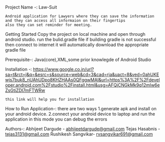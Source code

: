 Project Name -: Law-Suit

	Android application for Lawyers where they can save the information and they can access all informaion on their fingertips
	also they can set reminder for meeting.
	
Getting Started 
	Copy the project on local machine and open through android studio.
	run the bulid.gradle file
	if building gradle is not successful then connect to internet it will automatically download the appropriate gradle file
	
Prerequisite-:
	Java(core),XML,some prior knowlegde of Android Studio

Installation -:
	https://www.google.co.in/url?sa=t&rct=j&q=&esrc=s&source=web&cd=3&cad=rja&uact=8&ved=0ahUKEwjs7buk8_nUAhUDpo8KHZHAAs0QFggwMAI&url=https%3A%2F%2Fdeveloper.android.com%2Fstudio%2Finstall.html&usg=AFQjCNGkMk9q12mlw6eZsGtiZDI7mFTWRw
	
	this link will help you for installation
	
How to Run Application-:
	there are two ways
	1.generate apk and install on your android device.
	2.connect your android device to laptop and run the application in this mode you can debug the errors
	

Authors-:
	Abhijeet Dargude -   abhijeetdargude@gmail.com
	Tejas Hasabnis   -   tejas3131@gmail.com
	Rushikesh Sangvikar- rvsangvikar691@gmail.com	
